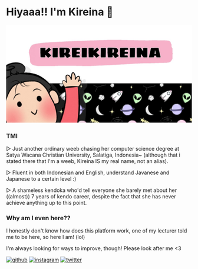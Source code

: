 # Hiyaaa!! I'm Kireina 👻

<img src="https://github.com/kireikireina/kireikireina/blob/main/e6ed1d13-33ac-4627-9aca-1c3c94f97c91.jpg">

### TMI
▷ Just another ordinary weeb chasing her computer science degree at Satya Wacana Christian University, Salatiga, Indonesia~ (although that i stated there that I'm a weeb, Kireina IS my real name, not an alias).

▷ Fluent in both Indonesian and English, understand Javanese and Japanese to a certain level :)

▷ A shameless kendoka who'd tell everyone she barely met about her ((almost)) 7 years of kendo career, despite the fact that she has never achieve anything up to this point.

### Why am I even here??
I honestly don't know how does this platform work, one of my lecturer told me to be here, so here I am! (lol)

I'm always looking for ways to improve, though! Please look after me <3

[<img src='https://cdn.jsdelivr.net/npm/simple-icons@3.0.1/icons/github.svg' alt='github' height='40'>](https://github.com/kireikireina)  [<img src='https://cdn.jsdelivr.net/npm/simple-icons@3.0.1/icons/instagram.svg' alt='instagram' height='40'>](https://www.instagram.com/holoitsmekireina/)  [<img src='https://cdn.jsdelivr.net/npm/simple-icons@3.0.1/icons/twitter.svg' alt='twitter' height='40'>](https://twitter.com/adzukee) 
